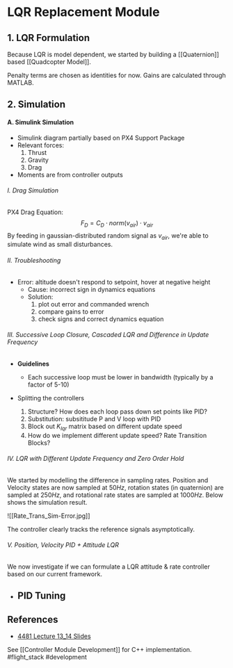 # LQR Replacement Module
## 1. LQR Formulation
Because LQR is model dependent, we started by building a [[Quaternion]] based [[Quadcopter Model]].

Penalty terms are chosen as identities for now. Gains are calculated through MATLAB.

## 2. Simulation
#### A. Simulink Simulation
- Simulink diagram partially based on PX4 Support Package
- Relevant forces:
	1. Thrust
	2. Gravity
	3. Drag
- Moments are from controller outputs

###### I. Drag Simulation
PX4 Drag Equation:
$$F_D = C_D \cdot norm(v_{air}) \cdot v_{air}$$
By feeding in gaussian-distributed random signal as $v_{air}$, we're able to simulate wind as small disturbances.

###### II. Troubleshooting
- Error: altitude doesn't respond to setpoint, hover at negative height
	- Cause: incorrect sign in dynamics equations
	- Solution: 
		1. plot out error and commanded wrench
		2. compare gains to error
		3. check signs and correct dynamics equation


###### III. Successive Loop Closure, Cascaded LQR and Difference in Update Frequency
- **Guidelines**
	- Each successive loop must be lower in bandwidth (typically by a factor of 5-10)

- Splitting the controllers
	1. Structure? How does each loop pass down set points like PID?
	2. Substitution: subsititude P and V loop with PID
	3. Block out $K_{lqr}$ matrix based on different update speed
	4. How do we implement different update speed? Rate Transition Blocks?

###### IV. LQR with Different Update Frequency and Zero Order Hold
We started by modelling the difference in sampling rates. Position and Velocity states are now sampled at $50Hz$, rotation states (in quaternion) are sampled at $250Hz$, and rotational rate states are sampled at $1000Hz$. Below shows the simulation result. 

![[Rate_Trans_Sim-Error.jpg]]

The controller clearly tracks the reference signals asymptotically. 

###### V. Position, Velocity PID + Attitude LQR
We now investigate if we can formulate a LQR attitude & rate controller based on our current framework. 

- **PID Tuning**
	- 


## References
- [4481 Lecture 13_14 Slides](!https://wustl.instructure.com/courses/78192/files/4148862?module_item_id=1221526)

See [[Controller Module Development]] for C++ implementation.
#flight_stack #development